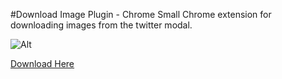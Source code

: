 #Download Image Plugin - Chrome
Small Chrome extension for downloading images from the twitter modal.

![Alt](https://media.giphy.com/media/l0Iy3heaZuxSun5du/source.gif "Demo")

<a href="https://chrome.google.com/webstore/detail/twitter-download-media/loaffbompcjjjggjiopefbkmlgiijfmf">Download Here</a>